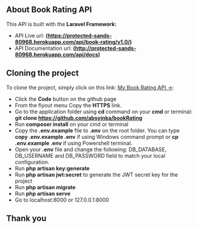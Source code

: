 <!-- <p align="center"><img src="#" width="100" height="98"></p> -->

## About Book Rating API

This API is built with the **Laravel Framework:**

-   API Live url: **(https://protected-sands-80968.herokuapp.com/api/book-rating/v1.0/)**
-   API Documentation url: **(http://protected-sands-80968.herokuapp.com/api/docs)**

## Cloning the project

To clone the project, simply click on this link: [My Book Rating API &rarr;](https://github.com/absyinka/bookRating):

-   Click the **Code** button on the github page
-   From the flyout menu Copy the **HTTPS** link.
-   Go to the application folder using **cd** command on your **cmd** or terminal: **git clone https://github.com/absyinka/bookRating**
-   Run **composer install** on your cmd or terminal
-   Copy the **.env.example** file to **.env** on the root folder. You can type **copy .env.example .env** if using Windows command prompt or **cp .env.example .env** if using Powershell terminal.
-   Open your **.env** file and change the following: DB_DATABASE, DB_USERNAME and DB_PASSWORD field to match your local configuration.
-   Run **php artisan key:generate**
-   Run **php artisan jwt:secret** to generate the JWT secret key for the project
-   Run **php artisan migrate**
-   Run **php artisan serve**
-   Go to localhost:8000 or 127.0.0.1:8000

## Thank you
